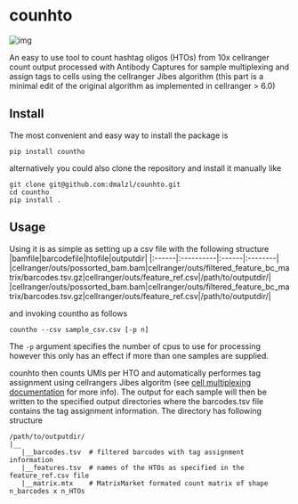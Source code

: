 # counhto

![img](https://img.shields.io/badge/pypi-1.1.0-blue)

An easy to use tool to count hashtag oligos (HTOs) from 10x cellranger count output processed with Antibody Captures for sample multiplexing and assign tags to cells using the cellranger Jibes algorithm (this part is a minimal edit of the original algorithm as implemented in cellranger > 6.0)

## Install
The most convenient and easy way to install the package is
```
pip install countho
```

alternatively you could also clone the repository and install it manually like
```
git clone git@github.com:dmalzl/counhto.git
cd countho
pip install .
```

## Usage
Using it is as simple as setting up a csv file with the following structure
|bamfile|barcodefile|htofile|outputdir|
|:------|:----------|:------|:--------|
|cellranger/outs/possorted_bam.bam|cellranger/outs/filtered_feature_bc_matrix/barcodes.tsv.gz|cellranger/outs/feature_ref.csv|/path/to/outputdir/|
|cellranger/outs/possorted_bam.bam|cellranger/outs/filtered_feature_bc_matrix/barcodes.tsv.gz|cellranger/outs/feature_ref.csv|/path/to/outputdir/|

and invoking countho as follows
```
countho --csv sample_csv.csv [-p n]
```

The `-p` argument specifies the number of cpus to use for processing however this only has an effect if more than one samples are supplied.

counhto then counts UMIs per HTO and automatically performes tag assignment using cellrangers Jibes algoritm (see [cell multiplexing documentation](https://support.10xgenomics.com/single-cell-gene-expression/software/pipelines/latest/algorithms/cellplex) for more info). The output for each sample will then be written to the specified output directories where the barcodes.tsv file contains the tag assignment information. The directory has following structure
```
/path/to/outputdir/
|__
   |__barcodes.tsv  # filtered barcodes with tag assignment information
   |__features.tsv  # names of the HTOs as specified in the feature_ref.csv file
   |__matrix.mtx    # MatrixMarket formated count matrix of shape n_barcodes x n_HTOs
```
